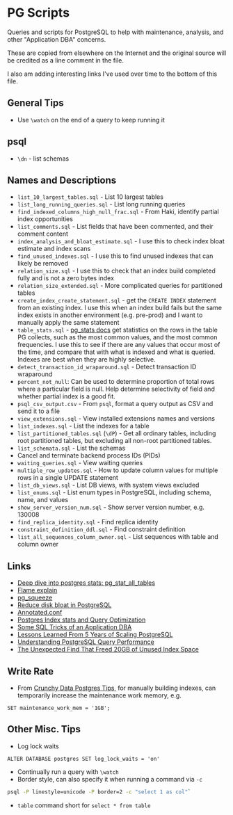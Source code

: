 # PG Scripts

Queries and scripts for PostgreSQL to help with maintenance, analysis, and other "Application DBA" concerns.

These are copied from elsewhere on the Internet and the original source will be credited as a line comment in the file.

I also am adding interesting links I've used over time to the bottom of this file.

## General Tips

- Use `\watch` on the end of a query to keep running it

## psql

* `\dn` - list schemas

## Names and Descriptions

* `list_10_largest_tables.sql` - List 10 largest tables
* `list_long_running_queries.sql` - List long running queries
* `find_indexed_columns_high_null_frac.sql` - From Haki, identify partial index opportunities
* `list_comments.sql` - List fields that have been commented, and their comment content
* `index_analysis_and_bloat_estimate.sql` - I use this to check index bloat estimate and index scans
* `find_unused_indexes.sql` - I use this to find unused indexes that can likely be removed
* `relation_size.sql` - I use this to check that an index build completed fully and is not a zero bytes index
* `relation_size_extended.sql` - More complicated queries for partitioned tables
* `create_index_create_statement.sql` - get the `CREATE INDEX` statement from an existing index. I use this when an index build fails but the same index exists in another environment (e.g. pre-prod) and I want to manually apply the same statement
* `table_stats.sql` - [pg_stats docs](https://www.postgresql.org/docs/9.3/view-pg-stats.html) get statistics on the rows in the table PG collects, such as the most common values, and the most common frequencies. I use this to see if there are any values that occur most of the time, and compare that with what is indexed and what is queried. Indexes are best when they are highly selective.
* `detect_transaction_id_wraparound.sql` - Detect transaction ID wraparound
* `percent_not_null`: Can be used to determine proportion of total rows where a particular field is null. Help determine selectivity of field and whether partial index is a good fit.
* `psql_csv_output.csv` - From `psql`, format a query output as CSV and send it to a file
* `view_extensions.sql` - View installed extensions names and versions
* `list_indexes.sql` - List the indexes for a table
* `list_partitioned_tables.sql` (`\dP`) - Get all ordinary tables, including root partitioned tables, but excluding all non-root partitioned tables.
* `list_schemata.sql` - List the schemas
* Cancel and terminate backend process IDs (PIDs)
* `waiting_queries.sql` - View waiting queries
* `multiple_row_updates.sql` - How to update column values for multiple rows in a single UPDATE statement
* `list_db_views.sql` - List DB views, with system views excluded
* `list_enums.sql` - List enum types in PostgreSQL, including schema, name, and values
* `show_server_version_num.sql` - Show server version number, e.g. 130008
* `find_replica_identity.sql` - Find replica identity
* `constraint_definition_ddl.sql` - Find constraint definition
* `list_all_sequences_column_owner.sql` - List sequences with table and column owner

## Links

* [Deep dive into postgres stats: pg_stat_all_tables](https://dataegret.com/2017/04/deep-dive-into-postgres-stats-pg_stat_all_tables/)
* [Flame explain](https://flame-explain.com/visualize/input)
* [pg_squeeze](https://github.com/cybertec-postgresql/pg_squeeze)
* [Reduce disk bloat in PostgreSQL](https://www.redpill-linpro.com/sysadvent/2017/12/08/pg_repack.html)
* [Annotated.conf](https://github.com/jberkus/annotated.conf)
* [Postgres Index stats and Query Optimization](https://sgerogia.github.io/Postgres-Index-And-Queries/)
* [Some SQL Tricks of an Application DBA](https://hakibenita.com/sql-tricks-application-dba)
* [Lessons Learned From 5 Years of Scaling PostgreSQL](https://onesignal.com/blog/lessons-learned-from-5-years-of-scaling-postgresql/)
* [Understanding PostgreSQL Query Performance](https://pgdash.io/blog/understanding-postgres-query-performance.html)
* [The Unexpected Find That Freed 20GB of Unused Index Space](https://hakibenita.com/postgresql-unused-index-size#clearing-bloat-in-indexes)

## Write Rate

* From [Crunchy Data Postgres Tips](https://www.crunchydata.com/postgres-tips), for manually building indexes, can temporarily increase the maintenance work memory, e.g.

`SET maintenance_work_mem = '1GB';`

## Other Misc. Tips

* Log lock waits

`ALTER DATABASE postgres SET log_lock_waits = 'on'`

* Continually run a query with `\watch`
* Border style, can also specify it when running a command via `-c`

```sh
psql -P linestyle=unicode -P border=2 -c "select 1 as col"`
```

* `table` command short for `select * from table`
